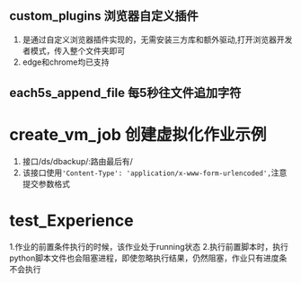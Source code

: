 ## custom_plugins 浏览器自定义插件
1. 是通过自定义浏览器插件实现的，无需安装三方库和额外驱动,打开浏览器开发者模式，传入整个文件夹即可
2. edge和chrome均已支持

## each5s_append_file 每5秒往文件追加字符

# create_vm_job 创建虚拟化作业示例
1. 接口/ds/dbackup/:路由最后有/
2. 该接口使用`'Content-Type': 'application/x-www-form-urlencoded',`注意提交参数格式

# test_Experience
1.作业的前置条件执行的时候，该作业处于running状态
2.执行前置脚本时，执行python脚本文件也会阻塞进程，即使忽略执行结果，仍然阻塞，作业只有进度条不会执行
